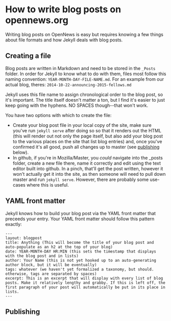 # How to write blog posts on opennews.org

Writing blog posts on OpenNews is easy but requires knowing a few things about file formats and how Jekyll deals with blog posts.

## Creating a file

Blog posts are written in Markdown and need to be stored in the `_Posts` folder. In order for Jekyll to know what to do with them, files most follow this naming convention: `YEAR-MONTH-DAY-FILE-NAME.md`. For an example from our actual blog, theres: `2014-10-22-announcing-2015-fellows.md`

Jekyll uses this file name to assign chronological order to the blog post, so it's important. The title itself doesn't matter a ton, but I find it's easier to just keep going with the hyphens. NO SPACES though--that won't work.

You have two options with which to create the file: 
* Create your blog post file in your local copy of the site, make sure you've run `jekyll serve` after doing so so that it renders out the HTML (this will render out not only the page itself, but also add your blog post to the various places on the site that list blog entries) and, once you've confirmed it's all good, push all changes up to master (see [publishing](#publishing) below). 
* In github, if you're in Mozilla/Master, you *could* navigate into the _posts folder, create a new file there, name it correctly and edit using the text editor built into github. In a pinch, that'll get the post written, however it won't actually get it into the site, as then someone will need to pull down master and run `jekyll serve`. However, there are probably some use-cases where this is useful.

## YAML front matter

Jekyll knows how to build your blog post via the YAML front matter that preceeds your entry. Your YAML front matter should follow this pattern exactly: 
```
---
layout: blogpost
title: Anything (This will become the title of your blog post and auto-populate as an h2 at the top of your blog)
date: YEAR-MONTH-DAY HR:MIN (this sets the timestamp that displays with the blog post and in lists)
author: Your Name (this is not yet hooked up to an auto-generating author block, but it will be eventually)
tags: whatever (we haven't yet formalized a taxonomy, but should. otherwise, tags are separated by spaces)
excerpt: This is an excerpt that will display with every list of blog posts. Make it relatively lengthy and grabby. If this is left off, the first paragraph of your post will automatically be put in its place in lists.
---
```

## Publishing
